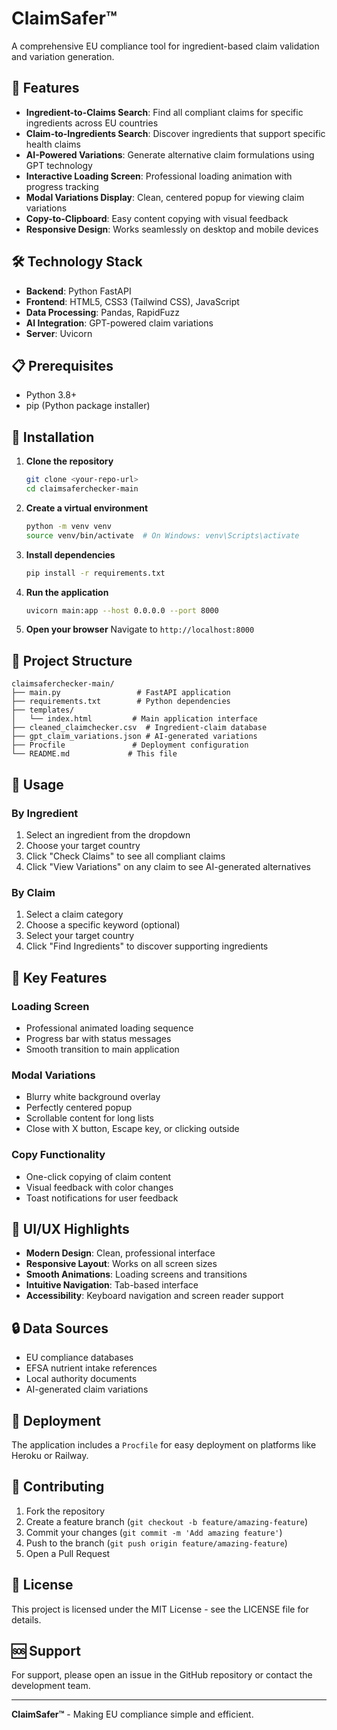# ClaimSafer™

A comprehensive EU compliance tool for ingredient-based claim validation and variation generation.

## 🚀 Features

- **Ingredient-to-Claims Search**: Find all compliant claims for specific ingredients across EU countries
- **Claim-to-Ingredients Search**: Discover ingredients that support specific health claims
- **AI-Powered Variations**: Generate alternative claim formulations using GPT technology
- **Interactive Loading Screen**: Professional loading animation with progress tracking
- **Modal Variations Display**: Clean, centered popup for viewing claim variations
- **Copy-to-Clipboard**: Easy content copying with visual feedback
- **Responsive Design**: Works seamlessly on desktop and mobile devices

## 🛠️ Technology Stack

- **Backend**: Python FastAPI
- **Frontend**: HTML5, CSS3 (Tailwind CSS), JavaScript
- **Data Processing**: Pandas, RapidFuzz
- **AI Integration**: GPT-powered claim variations
- **Server**: Uvicorn

## 📋 Prerequisites

- Python 3.8+
- pip (Python package installer)

## 🚀 Installation

1. **Clone the repository**
   ```bash
   git clone <your-repo-url>
   cd claimsaferchecker-main
   ```

2. **Create a virtual environment**
   ```bash
   python -m venv venv
   source venv/bin/activate  # On Windows: venv\Scripts\activate
   ```

3. **Install dependencies**
   ```bash
   pip install -r requirements.txt
   ```

4. **Run the application**
   ```bash
   uvicorn main:app --host 0.0.0.0 --port 8000
   ```

5. **Open your browser**
   Navigate to `http://localhost:8000`

## 📁 Project Structure

```
claimsaferchecker-main/
├── main.py                 # FastAPI application
├── requirements.txt        # Python dependencies
├── templates/
│   └── index.html         # Main application interface
├── cleaned_claimchecker.csv  # Ingredient-claim database
├── gpt_claim_variations.json # AI-generated variations
├── Procfile               # Deployment configuration
└── README.md             # This file
```

## 🎯 Usage

### By Ingredient
1. Select an ingredient from the dropdown
2. Choose your target country
3. Click "Check Claims" to see all compliant claims
4. Click "View Variations" on any claim to see AI-generated alternatives

### By Claim
1. Select a claim category
2. Choose a specific keyword (optional)
3. Select your target country
4. Click "Find Ingredients" to discover supporting ingredients

## 🔧 Key Features

### Loading Screen
- Professional animated loading sequence
- Progress bar with status messages
- Smooth transition to main application

### Modal Variations
- Blurry white background overlay
- Perfectly centered popup
- Scrollable content for long lists
- Close with X button, Escape key, or clicking outside

### Copy Functionality
- One-click copying of claim content
- Visual feedback with color changes
- Toast notifications for user feedback

## 🎨 UI/UX Highlights

- **Modern Design**: Clean, professional interface
- **Responsive Layout**: Works on all screen sizes
- **Smooth Animations**: Loading screens and transitions
- **Intuitive Navigation**: Tab-based interface
- **Accessibility**: Keyboard navigation and screen reader support

## 🔒 Data Sources

- EU compliance databases
- EFSA nutrient intake references
- Local authority documents
- AI-generated claim variations

## 🚀 Deployment

The application includes a `Procfile` for easy deployment on platforms like Heroku or Railway.

## 🤝 Contributing

1. Fork the repository
2. Create a feature branch (`git checkout -b feature/amazing-feature`)
3. Commit your changes (`git commit -m 'Add amazing feature'`)
4. Push to the branch (`git push origin feature/amazing-feature`)
5. Open a Pull Request

## 📄 License

This project is licensed under the MIT License - see the LICENSE file for details.

## 🆘 Support

For support, please open an issue in the GitHub repository or contact the development team.

---

**ClaimSafer™** - Making EU compliance simple and efficient. 